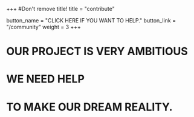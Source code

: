 +++
#Don't remove title!
title = "contribute"

button_name = "CLICK HERE IF YOU WANT TO HELP."
button_link = "/community"
weight = 3
+++
# OUR PROJECT IS VERY AMBITIOUS
# WE NEED HELP
# TO MAKE OUR DREAM REALITY.
